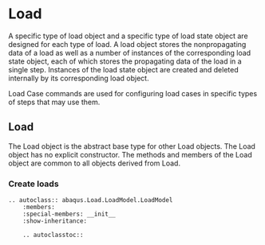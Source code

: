 # Load

A specific type of load object and a specific type of load state object are designed for each type of load. A load object stores the nonpropagating data of a load as well as a number of instances of the corresponding load state object, each of which stores the propagating data of the load in a single step. Instances of the load state object are created and deleted internally by its corresponding load object.

Load Case commands are used for configuring load cases in specific types of steps that may use them.

## Load

The Load object is the abstract base type for other Load objects. The Load object has no explicit constructor. The methods and members of the Load object are common to all objects derived from Load.

### Create loads

```{eval-rst}
.. autoclass:: abaqus.Load.LoadModel.LoadModel
    :members:
    :special-members: __init__
    :show-inheritance:

    .. autoclasstoc::

```
